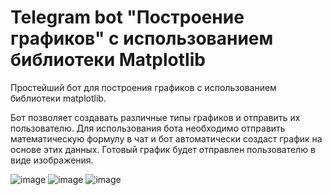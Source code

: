 # Telegram bot "Построение графиков" c использованием библиотеки Matplotlib 
Простейший бот для построения графиков с использованием библиотеки matplotlib. 

Бот позволяет создавать различные типы графиков и отправить их пользователю. 
Для использования бота необходимо отправить математическую формулу в чат и бот автоматически создаст график на основе этих данных.
Готовый график будет отправлен пользователю в виде изображения.

![image](https://github.com/alexgger/charting_telegram_bot/assets/83018282/6881f097-573b-4663-baeb-a32fc78d37a6)
![image](https://github.com/alexgger/charting_telegram_bot/assets/83018282/187bd54f-d0b7-4843-b3b7-75fdd2bbf068)
![image](https://github.com/alexgger/charting_telegram_bot/assets/83018282/cadc7bfb-d6d3-4da6-9fda-9610671e6ce3)
